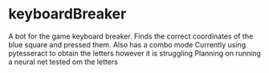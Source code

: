 # keyboardBreaker
 A bot for the game keyboard breaker. Finds the correct coordinates of the blue square and pressed them. Also has a combo mode
 Currently using pytesseract to obtain the letters however it is struggling
 Planning on running a neural net tested om the letters